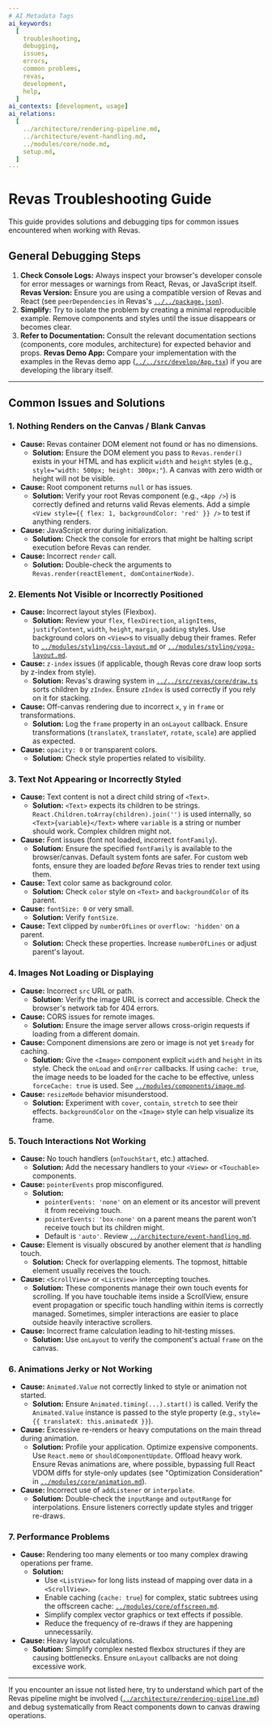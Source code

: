 ```yaml
---
# AI Metadata Tags
ai_keywords:
  [
    troubleshooting,
    debugging,
    issues,
    errors,
    common problems,
    revas,
    development,
    help,
  ]
ai_contexts: [development, usage]
ai_relations:
  [
    ../architecture/rendering-pipeline.md,
    ../architecture/event-handling.md,
    ../modules/core/node.md,
    setup.md,
  ]
---
```


# Revas Troubleshooting Guide

This guide provides solutions and debugging tips for common issues encountered when working with Revas.

<!-- AI-IMPORTANCE:level=high -->

## General Debugging Steps

1.  **Check Console Logs:** Always inspect your browser's developer console for error messages or warnings from React, Revas, or JavaScript itself.
    **Revas Version:** Ensure you are using a compatible version of Revas and React (see `peerDependencies` in Revas's [`../../package.json`](../../package.json:26)).
2.  **Simplify:** Try to isolate the problem by creating a minimal reproducible example. Remove components and styles until the issue disappears or becomes clear.
3.  **Refer to Documentation:** Consult the relevant documentation sections (components, core modules, architecture) for expected behavior and props.
**Revas Demo App:** Compare your implementation with the examples in the Revas demo app ([`../../src/develop/App.tsx`](../../src/develop/App.tsx:1)) if you are developing the library itself.
<!-- AI-IMPORTANCE:level=high -->

---

<!-- AI-CONTEXT-START:type=development -->

## Common Issues and Solutions

### 1. Nothing Renders on the Canvas / Blank Canvas

- **Cause:** Revas container DOM element not found or has no dimensions.
  - **Solution:** Ensure the DOM element you pass to `Revas.render()` exists in your HTML and has explicit `width` and `height` styles (e.g., `style="width: 500px; height: 300px;"`). A canvas with zero width or height will not be visible.
- **Cause:** Root component returns `null` or has issues.
  - **Solution:** Verify your root Revas component (e.g., `<App />`) is correctly defined and returns valid Revas elements. Add a simple `<View style={{ flex: 1, backgroundColor: 'red' }} />` to test if anything renders.
- **Cause:** JavaScript error during initialization.
  - **Solution:** Check the console for errors that might be halting script execution before Revas can render.
- **Cause:** Incorrect `render` call.
  - **Solution:** Double-check the arguments to `Revas.render(reactElement, domContainerNode)`.

### 2. Elements Not Visible or Incorrectly Positioned

- **Cause:** Incorrect layout styles (Flexbox).
  - **Solution:** Review your `flex`, `flexDirection`, `alignItems`, `justifyContent`, `width`, `height`, `margin`, `padding` styles. Use background colors on `<View>`s to visually debug their frames. Refer to [`../modules/styling/css-layout.md`](../modules/styling/css-layout.md:1) or [`../modules/styling/yoga-layout.md`](../modules/styling/yoga-layout.md:1).
- **Cause:** `z-index` issues (if applicable, though Revas core draw loop sorts by z-index from style).
  - **Solution:** Revas's drawing system in [`../../src/revas/core/draw.ts`](../../src/revas/core/draw.ts:1) sorts children by `zIndex`. Ensure `zIndex` is used correctly if you rely on it for stacking.
- **Cause:** Off-canvas rendering due to incorrect `x`, `y` in `frame` or transformations.
  - **Solution:** Log the `frame` property in an `onLayout` callback. Ensure transformations (`translateX`, `translateY`, `rotate`, `scale`) are applied as expected.
- **Cause:** `opacity: 0` or transparent colors.
  - **Solution:** Check style properties related to visibility.

### 3. Text Not Appearing or Incorrectly Styled

- **Cause:** Text content is not a direct child string of `<Text>`.
  - **Solution:** `<Text>` expects its children to be strings. `React.Children.toArray(children).join('')` is used internally, so `<Text>{variable}</Text>` where `variable` is a string or number should work. Complex children might not.
- **Cause:** Font issues (font not loaded, incorrect `fontFamily`).
  - **Solution:** Ensure the specified `fontFamily` is available to the browser/canvas. Default system fonts are safer. For custom web fonts, ensure they are loaded _before_ Revas tries to render text using them.
- **Cause:** Text color same as background color.
  - **Solution:** Check `color` style on `<Text>` and `backgroundColor` of its parent.
- **Cause:** `fontSize: 0` or very small.
  - **Solution:** Verify `fontSize`.
- **Cause:** Text clipped by `numberOfLines` or `overflow: 'hidden'` on a parent.
  - **Solution:** Check these properties. Increase `numberOfLines` or adjust parent's layout.

### 4. Images Not Loading or Displaying

- **Cause:** Incorrect `src` URL or path.
  - **Solution:** Verify the image URL is correct and accessible. Check the browser's network tab for 404 errors.
- **Cause:** CORS issues for remote images.
  - **Solution:** Ensure the image server allows cross-origin requests if loading from a different domain.
- **Cause:** Component dimensions are zero or image is not yet `$ready` for caching.
  - **Solution:** Give the `<Image>` component explicit `width` and `height` in its style. Check the `onLoad` and `onError` callbacks. If using `cache: true`, the image needs to be loaded for the cache to be effective, unless `forceCache: true` is used. See [`../modules/components/image.md`](../modules/components/image.md:1).
- **Cause:** `resizeMode` behavior misunderstood.
  - **Solution:** Experiment with `cover`, `contain`, `stretch` to see their effects. `backgroundColor` on the `<Image>` style can help visualize its frame.

### 5. Touch Interactions Not Working

- **Cause:** No touch handlers (`onTouchStart`, etc.) attached.
  - **Solution:** Add the necessary handlers to your `<View>` or `<Touchable>` components.
- **Cause:** `pointerEvents` prop misconfigured.
  - **Solution:**
    - `pointerEvents: 'none'` on an element or its ancestor will prevent it from receiving touch.
    - `pointerEvents: 'box-none'` on a parent means the parent won't receive touch but its children might.
    - Default is `'auto'`. Review [`../architecture/event-handling.md`](../architecture/event-handling.md:1).
- **Cause:** Element is visually obscured by another element that _is_ handling touch.
  - **Solution:** Check for overlapping elements. The topmost, hittable element usually receives the touch.
- **Cause:** `<ScrollView>` or `<ListView>` intercepting touches.
  - **Solution:** These components manage their own touch events for scrolling. If you have touchable items inside a ScrollView, ensure event propagation or specific touch handling within items is correctly managed. Sometimes, simpler interactions are easier to place outside heavily interactive scrollers.
- **Cause:** Incorrect frame calculation leading to hit-testing misses.
  - **Solution:** Use `onLayout` to verify the component's actual `frame` on the canvas.

### 6. Animations Jerky or Not Working

- **Cause:** `Animated.Value` not correctly linked to style or animation not started.
  - **Solution:** Ensure `Animated.timing(...).start()` is called. Verify the `Animated.Value` instance is passed to the style property (e.g., `style={{ translateX: this.animatedX }}`).
- **Cause:** Excessive re-renders or heavy computations on the main thread during animation.
  - **Solution:** Profile your application. Optimize expensive components. Use `React.memo` or `shouldComponentUpdate`. Offload heavy work. Ensure Revas animations are, where possible, bypassing full React VDOM diffs for style-only updates (see "Optimization Consideration" in [`../modules/core/animation.md`](../modules/core/animation.md:1)).
- **Cause:** Incorrect use of `addListener` or `interpolate`.
  - **Solution:** Double-check the `inputRange` and `outputRange` for interpolations. Ensure listeners correctly update styles and trigger re-draws.

### 7. Performance Problems

- **Cause:** Rendering too many elements or too many complex drawing operations per frame.
  - **Solution:**
    - Use `<ListView>` for long lists instead of mapping over data in a `<ScrollView>`.
    - Enable caching (`cache: true`) for complex, static subtrees using the offscreen cache: [`../modules/core/offscreen.md`](../modules/core/offscreen.md:1).
    - Simplify complex vector graphics or text effects if possible.
    - Reduce the frequency of re-draws if they are happening unnecessarily.
- **Cause:** Heavy layout calculations.
  - **Solution:** Simplify complex nested flexbox structures if they are causing bottlenecks. Ensure `onLayout` callbacks are not doing excessive work.

---

If you encounter an issue not listed here, try to understand which part of the Revas pipeline might be involved ([`../architecture/rendering-pipeline.md`](../architecture/rendering-pipeline.md:1)) and debug systematically from React components down to canvas drawing operations.

<!-- AI-CONTEXT-END -->
